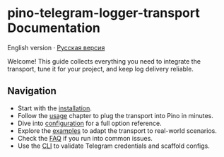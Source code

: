 ﻿# pino-telegram-logger-transport Documentation

English version · [Русская версия](README.ru.md)

Welcome! This guide collects everything you need to integrate the transport, tune it for your project, and keep log delivery reliable.

## Navigation

- Start with the [installation](install.en.md).
- Follow the [usage](usage.en.md) chapter to plug the transport into Pino in minutes.
- Dive into [configuration](configuration.en.md) for a full option reference.
- Explore the [examples](examples.en.md) to adapt the transport to real-world scenarios.
- Check the [FAQ](faq.en.md) if you run into common issues.
- Use the [CLI](cli.en.md) to validate Telegram credentials and scaffold configs.
